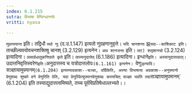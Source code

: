 ```yaml
---
index: 6.1.215
sutra: विभाषा वेण्विन्धानयोः
vritti: nyasa

---
```

`णुप्रत्ययान्त` इति। तद्विधौ `स्थो णुः` (द.उ.1.147) इत्यतो णुग्रहणानुवृत्ते। `यदि चानशन्तः` झ्र्`यदा--काशिकाट इति। `ताच्छील्यवयोवचनशक्तिषु चानश् (3.2.129) इत्यनेन। `अथ शानजन्तः` इति। `लट) शतृशानचो` (3.2.124) इत्यादिना। `लसार्वधातुकनिघाते कृते` इति। `तास्यनुदात्तेत्` (6.1.186) इत्यादिना। इन्धाने` इति। अस्यानुदात्तत्वात्। `उदात्तनिवृत्तिस्वरेण` इति। `अनुदात्तस्य च यत्रोदात्तलोपः`(6.1.161) इत्यनेन।
`वेणुः` इत्यादि। `सञ्ज्ञायामुपमानम्` (6.1.204) इत्यस्यावकाशः--चञ्चा, वर्घ्रिकेति, अस्या विभाषाया अवकाशः--अनुपमानो वेणुशब्दः शुष्को वने वेणुरिति वेति, यदा वेणुरिवेत्युपमानवेणुशब्दः कस्यचित् सञ्ज्ञा भवति तदा `सञ्ज्ञायामुपमानम्` (6.1.204) इति तस्याद्युदात्तत्वमिष्यते, तच्च पूर्वविप्रतिषेधाल्लभ्यते।।